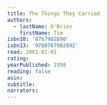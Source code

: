 ```yaml
---
title: The Things They Carried
authors:
  - lastName: O'Brien
    firstName: Tim
isbn10: '0767902890'
isbn13: '9780767902892'
read: 2001-01-01
rating:
yearPublished: 1998
reading: false
asin:
subtitle:
narrators:
---
```

